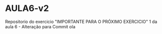 # AULA6-v2
Repositorio do exercicio "IMPORTANTE PARA O PRÓXIMO EXERCICIO" 1 da aula 6 - Alteração para Commit
ola
